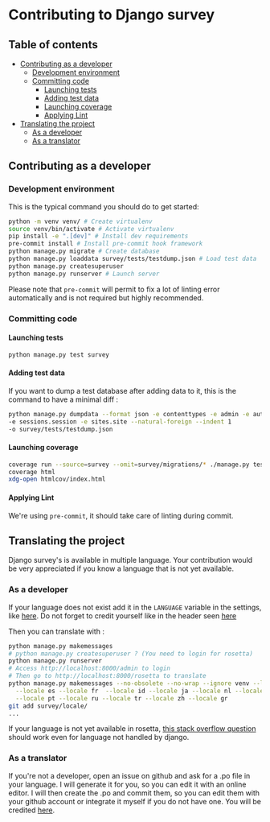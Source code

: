 # Contributing to Django survey

## Table of contents

- [Contributing as a developer](#contributing-as-a-developer)
  - [Development environment](#development-environment)
  - [Committing code](#committing-code)
    - [Launching tests](#launching-tests)
    - [Adding test data](#adding-test-data)
    - [Launching coverage](#launching-coverage)
    - [Applying Lint](#applying-lint)
- [Translating the project](#translating-the-project)
  - [As a developer](#as-a-developer)
  - [As a translator](#as-a-translator)

## Contributing as a developer

### Development environment

This is the typical command you should do to get started:

```bash
python -m venv venv/ # Create virtualenv
source venv/bin/activate # Activate virtualenv
pip install -e ".[dev]" # Install dev requirements
pre-commit install # Install pre-commit hook framework
python manage.py migrate # Create database
python manage.py loaddata survey/tests/testdump.json # Load test data
python manage.py createsuperuser
python manage.py runserver # Launch server
```

Please note that `pre-commit` will permit to fix a lot of linting error automatically
and is not required but highly recommended.

### Committing code

#### Launching tests

```bash
python manage.py test survey
```

#### Adding test data

If you want to dump a test database after adding data to it, this is the command to have
a minimal diff :

```bash
python manage.py dumpdata --format json -e contenttypes -e admin -e auth.Permission
-e sessions.session -e sites.site --natural-foreign --indent 1
-o survey/tests/testdump.json
```

#### Launching coverage

```bash
coverage run --source=survey --omit=survey/migrations/* ./manage.py test
coverage html
xdg-open htmlcov/index.html
```

#### Applying Lint

We're using `pre-commit`, it should take care of linting during commit.

## Translating the project

Django survey's is available in multiple language. Your contribution would be very
appreciated if you know a language that is not yet available.

### As a developer

If your language does not exist add it in the `LANGUAGE` variable in the settings, like
[here](https://github.com/Pierre-Sassoulas/django-survey/commit/ee3bdba26c303ad12fc4584938e724b39223faa9#diff-bdf3ecebd8379ca98cc89e545fc90899).
Do not forget to credit yourself like in the header seen
[here](https://github.com/Pierre-Sassoulas/django-zxcvbn-password-validator/commit/274d7c9b27268a0455f80ea518c452532b970ea4#diff-8015f170326f20998060314fda9b92b1)

Then you can translate with :

```bash
python manage.py makemessages
# python manage.py createsuperuser ? (You need to login for rosetta)
python manage.py runserver
# Access http://localhost:8000/admin to login
# Then go to http://localhost:8000/rosetta to translate
python manage.py makemessages --no-obsolete --no-wrap --ignore venv --locale de \
  --locale es --locale fr  --locale id --locale ja --locale nl --locale pl \
  --locale pt --locale ru --locale tr --locale zh --locale gr
git add survey/locale/
...
```

If your language is not yet available in rosetta,
[this stack overflow question](https://stackoverflow.com/questions/12946830/) should
work even for language not handled by django.

### As a translator

If you're not a developer, open an issue on github and ask for a .po file in your
language. I will generate it for you, so you can edit it with an online editor. I will
then create the .po and commit them, so you can edit them with your github account or
integrate it myself if you do not have one. You will be credited
[here](https://github.com/Pierre-Sassoulas/django-survey#language-available).
